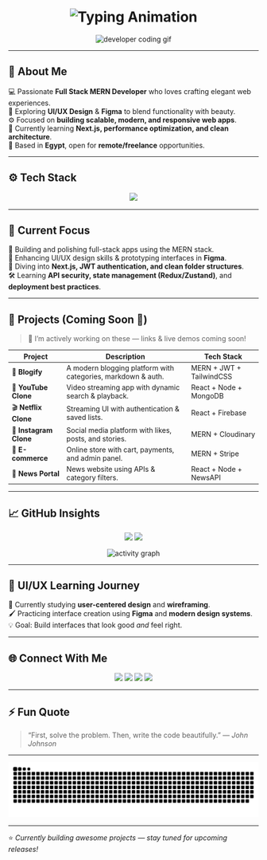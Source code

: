 <!-- 🌟 Animated Header -->
<h1 align="center">
  <img src="https://readme-typing-svg.herokuapp.com?font=Fira+Code&size=28&pause=1000&color=00C4FF&center=true&vCenter=true&width=600&lines=Hey+there!+I'm+Mohamed+Hassan+👋;Full+Stack+MERN+Developer;UI%2FUX+Designer+(in+progress);Welcome+to+my+GitHub+Profile!" alt="Typing Animation" />
</h1>

<p align="center">
  <img src="https://media.giphy.com/media/L1R1tvI9svkIWwpVYr/giphy.gif" width="300" alt="developer coding gif"/>
</p>

---

## 🧠 About Me

💻 Passionate **Full Stack MERN Developer** who loves crafting elegant web experiences.  
🎨 Exploring **UI/UX Design** & **Figma** to blend functionality with beauty.  
⚙️ Focused on **building scalable, modern, and responsive web apps**.  
🌱 Currently learning **Next.js, performance optimization, and clean architecture**.  
📍 Based in **Egypt**, open for **remote/freelance** opportunities.  

---

## ⚙️ Tech Stack

<p align="center">
  <img src="https://skillicons.dev/icons?i=react,nextjs,nodejs,express,mongodb,tailwind,materialui,git,github,figma,postman,vscode&theme=dark" />
</p>

---

## 🧩 Current Focus
🚀 Building and polishing full-stack apps using the MERN stack.  
🎨 Enhancing UI/UX design skills & prototyping interfaces in **Figma**.  
🧠 Diving into **Next.js, JWT authentication, and clean folder structures**.  
🛠️ Learning **API security, state management (Redux/Zustand)**, and **deployment best practices**.  

---

## 🧱 Projects (Coming Soon 🚧)
> 🧠 I’m actively working on these — links & live demos coming soon!

| Project | Description | Tech Stack |
|----------|--------------|-------------|
| 📝 **Blogify** | A modern blogging platform with categories, markdown & auth. | MERN + JWT + TailwindCSS |
| 🎥 **YouTube Clone** | Video streaming app with dynamic search & playback. | React + Node + MongoDB |
| 🎬 **Netflix Clone** | Streaming UI with authentication & saved lists. | React + Firebase |
| 📱 **Instagram Clone** | Social media platform with likes, posts, and stories. | MERN + Cloudinary |
| 🛒 **E-commerce** | Online store with cart, payments, and admin panel. | MERN + Stripe |
| 📰 **News Portal** | News website using APIs & category filters. | React + Node + NewsAPI |

---

## 📈 GitHub Insights

<p align="center">
  <img src="https://github-readme-stats.vercel.app/api?username=YOUR_USERNAME&show_icons=true&theme=tokyonight&hide_border=true" height="160" />
  <img src="https://github-readme-streak-stats.herokuapp.com?user=YOUR_USERNAME&theme=tokyonight&hide_border=true" height="160" />
</p>

<p align="center">
  <img src="https://github-readme-activity-graph.vercel.app/graph?username=YOUR_USERNAME&bg_color=0d1117&color=00C4FF&line=007ACC&point=FFFFFF&area=true&hide_border=true" alt="activity graph" />
</p>

---

## 🧠 UI/UX Learning Journey

🎨 Currently studying **user-centered design** and **wireframing**.  
🖌️ Practicing interface creation using **Figma** and **modern design systems**.  
💡 Goal: Build interfaces that look good *and* feel right.  

---

## 🌐 Connect With Me

<p align="center">
  <a href="mailto:your.email@gmail.com"><img src="https://img.shields.io/badge/-Email-D14836?logo=gmail&logoColor=white&style=for-the-badge"/></a>
  <a href="https://www.linkedin.com/in/YOUR_LINKEDIN"><img src="https://img.shields.io/badge/-LinkedIn-0077B5?logo=linkedin&logoColor=white&style=for-the-badge"/></a>
  <a href="https://YOUR_PORTFOLIO.com"><img src="https://img.shields.io/badge/-Portfolio-000000?logo=vercel&logoColor=white&style=for-the-badge"/></a>
  <a href="https://github.com/YOUR_USERNAME"><img src="https://img.shields.io/badge/-GitHub-181717?logo=github&logoColor=white&style=for-the-badge"/></a>
</p>

---

## ⚡ Fun Quote
> “First, solve the problem. Then, write the code beautifully.” — *John Johnson*

---

<p align="center">
  <img src="https://raw.githubusercontent.com/Platane/snk/output/github-contribution-grid-snake.svg" alt="snake animation" />
</p>

---

⭐️ *Currently building awesome projects — stay tuned for upcoming releases!*
